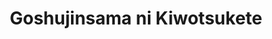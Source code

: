 --- 
title: "Goshujinsama ni Kiwotsukete"
publishdate: "2019-9-10T16:48:46+02:00"
src: "https://365manga.net/manga/goshujinsama-ni-kiwotsukete"
image: "https://data.365manga.net/images/thumbnails/1933-goshujinsama-ni-kiwotsukete.jpg"
description: "1)Take Care About the Master: When his twin sister breaks her leg, she forces Tsuda to substitute her at her secret job as 'Ruu' a waitress in a maid cafe. Of course, on his first day classmate Kaname shows up! But they're not close and Kaname has a hard time remembering people's faces... 2)The Romance Hidden in the Student Council Room: Over-achiever Kamida is used to manipulating people to suit…"
---